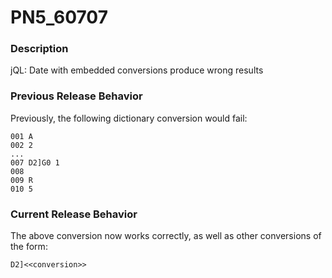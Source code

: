 # PN5_60707

<PageHeader />

### Description

jQL: Date with embedded conversions produce wrong results



### Previous Release Behavior

Previously, the following dictionary conversion would fail:

```
001 A
002 2
...
007 D2]G0 1
008
009 R
010 5
```



### Current Release Behavior

The above conversion now works correctly, as well as other conversions of the form:

```
D2]<<conversion>>
```

  
<PageFooter />
